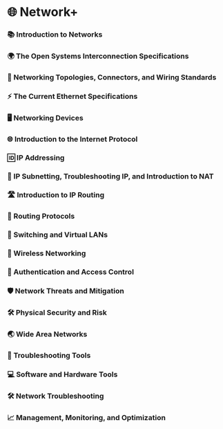 # 🌐 Network+

### 📚 Introduction to Networks  
### 🌍 The Open Systems Interconnection Specifications  
### 🔀 Networking Topologies, Connectors, and Wiring Standards  
### ⚡ The Current Ethernet Specifications  
### 🖥️ Networking Devices  
### 🌐 Introduction to the Internet Protocol  
### 🆔 IP Addressing  
### 🧩 IP Subnetting, Troubleshooting IP, and Introduction to NAT  
### 🛣️ Introduction to IP Routing  
### 📡 Routing Protocols  
### 🔄 Switching and Virtual LANs  
### 📶 Wireless Networking  
### 🔐 Authentication and Access Control  
### 🛡️ Network Threats and Mitigation  
### 🛠️ Physical Security and Risk  
### 🌏 Wide Area Networks  
### 🧰 Troubleshooting Tools  
### 💻 Software and Hardware Tools  
### 🛠️ Network Troubleshooting  
### 📈 Management, Monitoring, and Optimization  
